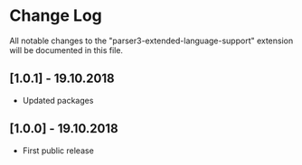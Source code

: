 # Change Log
All notable changes to the "parser3-extended-language-support" extension will be documented in this file.

## [1.0.1] - 19.10.2018
- Updated packages

## [1.0.0] - 19.10.2018
- First public release